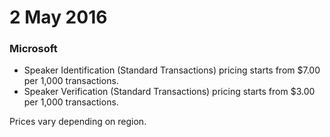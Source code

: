 # 2 May 2016

### Microsoft

- Speaker Identification (Standard Transactions) pricing starts from $7.00 per 1,000 transactions.
- Speaker Verification (Standard Transactions) pricing starts from $3.00 per 1,000 transactions.

Prices vary depending on region.